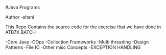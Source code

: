 #Java Programs

Author -shani

This Repo Contains the source code for the exercise that we have done in ATB7X BATCH

-Core Java
-OOps
-Collection Frameworks
-Multi threading
-Design Patterns
-File IO
-Other misc Concepts
-EXCEPTION HANDLING